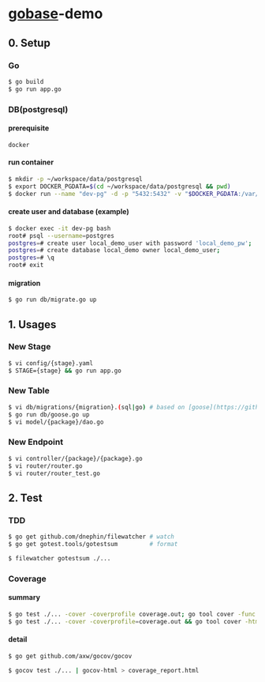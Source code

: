 # [gobase](https://github.com/cancue/gobase)-demo

## 0. Setup

### Go
```bash
$ go build
$ go run app.go
```

### DB(postgresql)
#### prerequisite
```
docker
```

#### run container
```bash
$ mkdir -p ~/workspace/data/postgresql
$ export DOCKER_PGDATA=$(cd ~/workspace/data/postgresql && pwd)
$ docker run --name "dev-pg" -d -p "5432:5432" -v "$DOCKER_PGDATA:/var/lib/postgresql/data" postgres:11.6
```

#### create user and database (example)
```bash
$ docker exec -it dev-pg bash
root# psql --username=postgres
postgres=# create user local_demo_user with password 'local_demo_pw';
postgres=# create database local_demo owner local_demo_user;
postgres=# \q
root# exit
```

#### migration
```bash
$ go run db/migrate.go up
```

## 1. Usages
### New Stage
```bash
$ vi config/{stage}.yaml
$ STAGE={stage} && go run app.go
```

### New Table
```bash
$ vi db/migrations/{migration}.(sql|go) # based on [goose](https://github.com/pressly/goose)
$ go run db/goose.go up
$ vi model/{package}/dao.go
```

### New Endpoint
```bash
$ vi controller/{package}/{package}.go
$ vi router/router.go
$ vi router/router_test.go
```

## 2. Test
### TDD
```bash
$ go get github.com/dnephin/filewatcher # watch
$ go get gotest.tools/gotestsum         # format

$ filewatcher gotestsum ./...
```

### Coverage
#### summary
```bash
$ go test ./... -cover -coverprofile coverage.out; go tool cover -func coverage.out   # print console
$ go test ./... -cover -coverprofile=coverage.out && go tool cover -html=coverage.out # open browser
```

#### detail
```bash
$ go get github.com/axw/gocov/gocov

$ gocov test ./... | gocov-html > coverage_report.html
